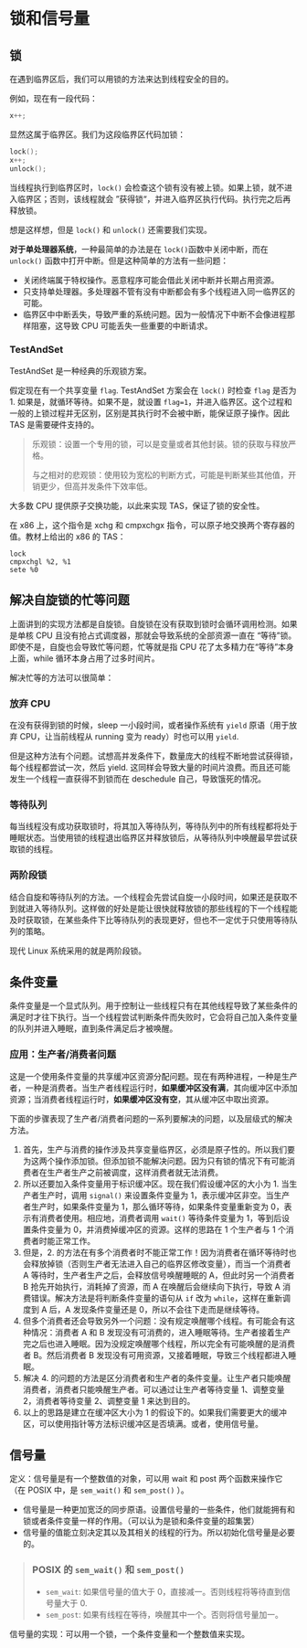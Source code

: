 # 锁和信号量

## 锁

在遇到临界区后，我们可以用锁的方法来达到线程安全的目的。

例如，现在有一段代码：

```cpp
x++;
```

显然这属于临界区。我们为这段临界区代码加锁：

```cpp
lock();
x++;
unlock();
```

当线程执行到临界区时，`lock()` 会检查这个锁有没有被上锁。如果上锁，就不进入临界区；否则，该线程就会 ”获得锁“，并进入临界区执行代码。执行完之后再释放锁。

想是这样想，但是 `lock()` 和 `unlock()` 还需要我们实现。

**对于单处理器系统**，一种最简单的办法是在 `lock()`函数中关闭中断，而在 `unlock()` 函数中打开中断。但是这种简单的方法有一些问题：

- 关闭终端属于特权操作。恶意程序可能会借此关闭中断并长期占用资源。
- 只支持单处理器。多处理器不管有没有中断都会有多个线程进入同一临界区的可能。
- 临界区中中断丢失，导致严重的系统问题。因为一般情况下中断不会像进程那样阻塞，这导致 CPU 可能丢失一些重要的中断请求。

### TestAndSet

TestAndSet 是一种经典的乐观锁方案。

假定现在有一个共享变量 `flag`. TestAndSet 方案会在 `lock()` 时检查 `flag` 是否为 1. 如果是，就循环等待。如果不是，就设置 `flag=1`，并进入临界区。这个过程和一般的上锁过程并无区别，区别是其执行时不会被中断，能保证原子操作。因此 TAS 是需要硬件支持的。

> 乐观锁：设置一个专用的锁，可以是变量或者其他封装。锁的获取与释放严格。
>
> 与之相对的悲观锁：使用较为宽松的判断方式，可能是判断某些其他值，开销更少，但高并发条件下效率低。

大多数 CPU 提供原子交换功能，以此来实现 TAS，保证了锁的安全性。

在 x86 上，这个指令是 xchg 和 cmpxchgx 指令，可以原子地交换两个寄存器的值。教材上给出的 x86 的 TAS：

```
lock
cmpxchgl %2, %1
sete %0
```

## 解决自旋锁的忙等问题

上面讲到的实现方法都是自旋锁。自旋锁在没有获取到锁时会循环调用检测。如果是单核 CPU 且没有抢占式调度器，那就会导致系统的全部资源一直在 “等待”锁。即使不是，自旋也会导致忙等问题，忙等就是指 CPU 花了太多精力在“等待”本身上面，while 循环本身占用了过多时间片。

解决忙等的方法可以很简单：

### 放弃 CPU

 在没有获得到锁的时候，sleep 一小段时间，或者操作系统有 `yield` 原语（用于放弃 CPU，让当前线程从 running 变为 ready）时也可以用 `yield`.

但是这种方法有个问题。试想高并发条件下，数量庞大的线程不断地尝试获得锁，每个线程都尝试一次，然后 yield. 这同样会导致大量的时间片浪费。而且还可能发生一个线程一直获得不到锁而在 deschedule 自己，导致饿死的情况。

### 等待队列

每当线程没有成功获取锁时，将其加入等待队列，等待队列中的所有线程都将处于睡眠状态。当使用锁的线程退出临界区并释放锁后，从等待队列中唤醒最早尝试获取锁的线程。

### 两阶段锁

结合自旋和等待队列的方法。一个线程会先尝试自旋一小段时间，如果还是获取不到就进入等待队列。这样做的好处是能让很快就释放锁的那些线程的下一个线程能及时获取锁，在某些条件下比等待队列的表现更好，但也不一定优于只使用等待队列的策略。

现代 Linux 系统采用的就是两阶段锁。

## 条件变量

条件变量是一个显式队列。用于控制让一些线程只有在其他线程导致了某些条件的满足时才往下执行。当一个线程尝试判断条件而失败时，它会将自己加入条件变量的队列并进入睡眠，直到条件满足后才被唤醒。

### 应用：生产者\/消费者问题

这是一个使用条件变量的共享缓冲区资源分配问题。现在有两种进程，一种是生产者，一种是消费者。当生产者线程运行时，**如果缓冲区没有满**，其向缓冲区中添加资源；当消费者线程运行时，**如果缓冲区没有空**，其从缓冲区中取出资源。

下面的步骤表现了生产者\/消费者问题的一系列要解决的问题，以及层级式的解决方法。

1. 首先，生产与消费的操作涉及共享变量临界区，必须是原子性的。所以我们要为这两个操作添加锁。但添加锁不能解决问题。因为只有锁的情况下有可能消费者在生产者生产之前被调度，这样消费者就无法消费。
2. 所以还要加入条件变量用于标识缓冲区。现在我们假设缓冲区的大小为 1. 当生产者生产时，调用 `signal()` 来设置条件变量为 1，表示缓冲区非空。当生产者生产时，如果条件变量为 1，那么循环等待，如果条件变量重新变为 0，表示有消费者使用。相应地，消费者调用 `wait()` 等待条件变量为 1，等到后设置条件变量为 0，并消费掉缓冲区的资源。这样的思路在 1 个生产者与 1 个消费者时能正常工作。
3. 但是，2. 的方法在有多个消费者时不能正常工作！因为消费者在循环等待时也会释放掉锁（否则生产者无法进入自己的临界区修改变量），而当一个消费者 A 等待时，生产者生产之后，会释放信号唤醒睡眠的 A，但此时另一个消费者 B 抢先开始执行，消耗掉了资源，而 A 在唤醒后会继续向下执行，导致 A 消费错误。解决方法是将判断条件变量的语句从 `if` 改为 `while`，这样在重新调度到 A 后，A 发现条件变量还是 0，所以不会往下走而是继续等待。
4. 但多个消费者还会导致另外一个问题：没有规定唤醒哪个线程。有可能会有这种情况：消费者 A 和 B 发现没有可消费的，进入睡眠等待。生产者接着生产完之后也进入睡眠。因为没规定唤醒哪个线程，所以完全有可能唤醒的是消费者 B。然后消费者 B 发现没有可用资源，又接着睡眠，导致三个线程都进入睡眠。
5. 解决 4. 的问题的方法是区分消费者和生产者的条件变量。让生产者只能唤醒消费者，消费者只能唤醒生产者。可以通过让生产者等待变量 1、调整变量 2，消费者等待变量 2、调整变量 1 来达到目的。
6. 以上的思路是建立在缓冲区大小为 1 的假设下的。如果我们需要更大的缓冲区，可以使用指针等方法标识缓冲区是否填满。或者，使用信号量。

## 信号量

定义：信号量是有一个整数值的对象，可以用 wait 和 post 两个函数来操作它（在 POSIX 中，是 `sem_wait()` 和 `sem_post()` ）。

- 信号量是一种更加宽泛的同步原语。设置信号量的一些条件，他们就能拥有和锁或者条件变量一样的作用。（可以认为是锁和条件变量的超集罢）
- 信号量的值能立刻决定其以及其相关的线程的行为。所以初始化信号量是必要的。

> ### POSIX 的 `sem_wait()` 和 `sem_post()`
>
> - `sem_wait`: 如果信号量的值大于 0，直接减一。否则线程将等待直到信号量大于 0.
> - `sem_post`: 如果有线程在等待，唤醒其中一个。否则将信号量加一。

信号量的实现：可以用一个锁，一个条件变量和一个整数值来实现。
